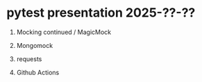# pytest presentation 2025-??-??

1. Mocking continued / MagicMock

2. Mongomock

3. requests

3. Github Actions
